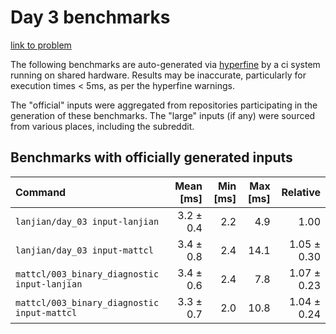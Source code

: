# Day 3 benchmarks

[link to problem](http://adventofcode.com/2021/day/3)

The following benchmarks are auto-generated via [hyperfine](https://github.com/sharkdp/hyperfine) by a ci system running on shared hardware. Results may be inaccurate, particularly for execution times < 5ms, as per the hyperfine warnings.

The "official" inputs were aggregated from repositories participating in the generation of these benchmarks. The "large" inputs (if any) were sourced from various places, including the subreddit.

## Benchmarks with officially generated inputs
| Command | Mean [ms] | Min [ms] | Max [ms] | Relative |
|:---|---:|---:|---:|---:|
| `lanjian/day_03 input-lanjian` | 3.2 ± 0.4 | 2.2 | 4.9 | 1.00 |
| `lanjian/day_03 input-mattcl` | 3.4 ± 0.8 | 2.4 | 14.1 | 1.05 ± 0.30 |
| `mattcl/003_binary_diagnostic input-lanjian` | 3.4 ± 0.6 | 2.4 | 7.8 | 1.07 ± 0.23 |
| `mattcl/003_binary_diagnostic input-mattcl` | 3.3 ± 0.7 | 2.0 | 10.8 | 1.04 ± 0.24 |
